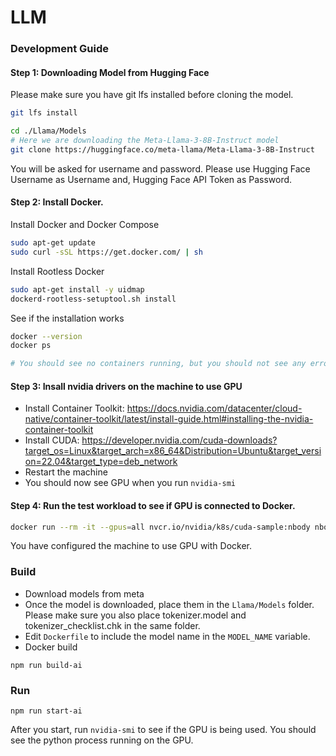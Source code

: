 # LLM 

### Development Guide

#### Step 1: Downloading Model from Hugging Face 

Please make sure you have git lfs installed before cloning the model. 

```bash
git lfs install
```

```bash
cd ./Llama/Models
# Here we are downloading the Meta-Llama-3-8B-Instruct model
git clone https://huggingface.co/meta-llama/Meta-Llama-3-8B-Instruct
```

You will be asked for username and password. 
Please use Hugging Face Username as Username and, 
Hugging Face API Token as Password. 

#### Step 2: Install Docker. 

Install Docker and Docker Compose 

```bash
sudo apt-get update
sudo curl -sSL https://get.docker.com/ | sh  
```

Install Rootless Docker

```bash
sudo apt-get install -y uidmap
dockerd-rootless-setuptool.sh install
```

See if the installation works

```bash
docker --version
docker ps 

# You should see no containers running, but you should not see any errors. 
```

#### Step 3: Insall nvidia drivers on the machine to use GPU

- Install Container Toolkit: https://docs.nvidia.com/datacenter/cloud-native/container-toolkit/latest/install-guide.html#installing-the-nvidia-container-toolkit
- Install CUDA: https://developer.nvidia.com/cuda-downloads?target_os=Linux&target_arch=x86_64&Distribution=Ubuntu&target_version=22.04&target_type=deb_network
- Restart the machine
- You should now see GPU when you run `nvidia-smi`

#### Step 4: Run the test workload to see if GPU is connected to Docker. 

```bash
docker run --rm -it --gpus=all nvcr.io/nvidia/k8s/cuda-sample:nbody nbody -gpu -benchmark
```

You have configured the machine to use GPU with Docker.


### Build 

- Download models from meta
- Once the model is downloaded, place them in the `Llama/Models` folder. Please make sure you also place tokenizer.model and tokenizer_checklist.chk in the same folder.
- Edit `Dockerfile` to include the model name in the `MODEL_NAME` variable.
- Docker build 

```
npm run build-ai
```

### Run

```
npm run start-ai    
```

After you start, run `nvidia-smi` to see if the GPU is being used. You should see the python process running on the GPU.